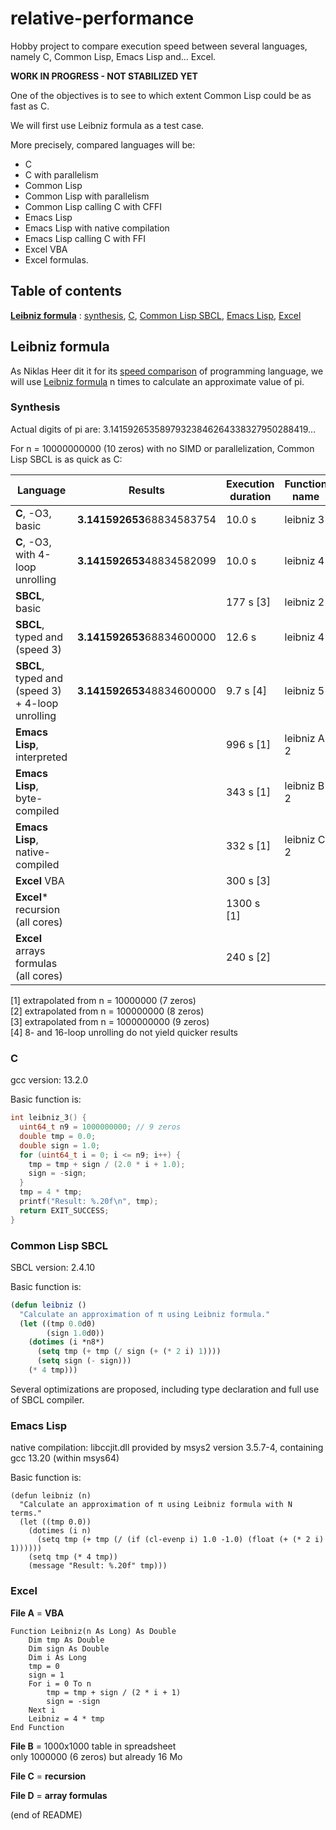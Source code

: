 # relative-performance

Hobby project to compare execution speed between several languages, namely C, Common Lisp, Emacs Lisp and... Excel.

**WORK IN PROGRESS - NOT STABILIZED YET**

One of the objectives is to see to which extent Common Lisp could be as fast as C.

We will first use Leibniz formula as a test case.

More precisely, compared languages will be:  
- C  
- C with parallelism  
- Common Lisp  
- Common Lisp with parallelism  
- Common Lisp calling C with CFFI  
- Emacs Lisp  
- Emacs Lisp with native compilation  
- Emacs Lisp calling C with FFI  
- Excel VBA  
- Excel formulas.


## Table of contents

**[Leibniz formula](#leibniz-formula)** : [synthesis](#synthesis), [C](#c), [Common Lisp SBCL](#common-lisp-sbcl), [Emacs Lisp](#emacs-lisp), [Excel](#excel)

## Leibniz formula

As Niklas Heer dit it for its [speed comparison](https://github.com/niklas-heer/speed-comparison) of programming language, we will use [Leibniz formula](https://en.wikipedia.org/wiki/Leibniz_formula_for_%CF%80) n times to calculate an approximate value of pi.

### Synthesis

Actual digits of pi are: 3.14159265358979323846264338327950288419...

For n = 10000000000 (10 zeros) with no SIMD or parallelization, Common Lisp SBCL is as quick as C:

| Language                                         | Results                    | Execution duration | Function name |
|--------------------------------------------------|----------------------------|--------------------|---------------|
| **C**, -O3, basic                                | **3.141592653**68834583754 | 10.0 s             | leibniz 3     |
| **C**, -O3, with 4-loop unrolling                | **3.141592653**48834582099 | 10.0 s             | leibniz 4     |
| **SBCL**, basic                                  |                            | 177 s [3]          | leibniz 2     |
| **SBCL**, typed and (speed 3)                    | **3.141592653**68834600000 | 12.6 s             | leibniz 4     |
| **SBCL**, typed and (speed 3) + 4-loop unrolling | **3.141592653**48834600000 | 9.7 s [4]          | leibniz 5     |
| **Emacs Lisp**, interpreted                      |                            | 996 s [1]          | leibniz A 2   |
| **Emacs Lisp**, byte-compiled                    |                            | 343 s [1]          | leibniz B 2   |
| **Emacs Lisp**, native-compiled                  |                            | 332 s [1]          | leibniz C 2   |
| **Excel** VBA                                    |                            | 300 s [3]          |               |
| **Excel*** recursion (all cores)                 |                            | 1300 s [1]         |               |
| **Excel** arrays formulas (all cores)            |                            | 240 s [2]          |               |


[1] extrapolated from n = 10000000 (7 zeros)  
[2] extrapolated from n = 100000000 (8 zeros)  
[3] extrapolated from n = 1000000000 (9 zeros)  
[4] 8- and 16-loop unrolling do not yield quicker results

### C

gcc version: 13.2.0

Basic function is:
``` C
int leibniz_3() {
  uint64_t n9 = 1000000000; // 9 zeros
  double tmp = 0.0;
  double sign = 1.0;
  for (uint64_t i = 0; i <= n9; i++) {
    tmp = tmp + sign / (2.0 * i + 1.0);
    sign = -sign;
  }
  tmp = 4 * tmp;
  printf("Result: %.20f\n", tmp);
  return EXIT_SUCCESS;
}
```

### Common Lisp SBCL

SBCL version: 2.4.10

Basic function is:

``` lisp
(defun leibniz ()
  "Calculate an approximation of π using Leibniz formula."
  (let ((tmp 0.0d0)
        (sign 1.0d0))
    (dotimes (i *n8*)
      (setq tmp (+ tmp (/ sign (+ (* 2 i) 1))))
      (setq sign (- sign)))
    (* 4 tmp)))
```

Several optimizations are proposed, including type declaration and full use of SBCL compiler.

### Emacs Lisp

native compilation: libccjit.dll provided by msys2 version 3.5.7-4, containing gcc 13.20 (within msys64)

Basic function is:

``` elisp
(defun leibniz (n)
  "Calculate an approximation of π using Leibniz formula with N terms."
  (let ((tmp 0.0))
    (dotimes (i n)
      (setq tmp (+ tmp (/ (if (cl-evenp i) 1.0 -1.0) (float (+ (* 2 i) 1))))))
    (setq tmp (* 4 tmp))
    (message "Result: %.20f" tmp)))
```

### Excel

**File A** = **VBA**

``` VBA
Function Leibniz(n As Long) As Double
    Dim tmp As Double
    Dim sign As Double
    Dim i As Long
    tmp = 0
    sign = 1
    For i = 0 To n
        tmp = tmp + sign / (2 * i + 1)
        sign = -sign
    Next i
    Leibniz = 4 * tmp
End Function
```

**File B** = 1000x1000 table in spreadsheet  
only 1000000 (6 zeros) but already 16 Mo

**File C** = **recursion**

**File D** = **array formulas**

(end of README)
